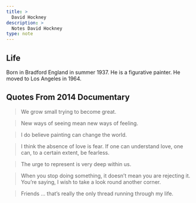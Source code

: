 ```yaml
---
title: >
  David Hockney
description: >
  Notes David Hockney
type: note
---
```


## Life

Born in Bradford England in summer 1937.  He is a figurative painter.  He moved to Los Angeles in 1964.

## Quotes From 2014 Documentary

<blockquote>
<p>We grow small trying to become great.</p>
</blockquote>

<blockquote>
<p>New ways of seeing mean new ways of feeling.</p>
</blockquote>

<blockquote>
<p>I do believe painting can change the world.</p>
</blockquote>

<blockquote>
<p>I think the absence of love is fear.  If one can understand love, one can, to a certain extent, be fearless.</p>
</blockquote>

<blockquote>
<p>The urge to represent is very deep within us.</p>
</blockquote>

<blockquote>
<p>When you stop doing something, it doesn’t mean you are rejecting it.  You’re saying, I wish to take a look round another corner.</p>
</blockquote>

<blockquote>
<p>Friends … that’s really the only thread running through my life.</p>
</blockquote>
